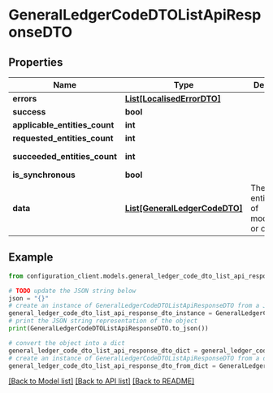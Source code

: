 # GeneralLedgerCodeDTOListApiResponseDTO


## Properties

Name | Type | Description | Notes
------------ | ------------- | ------------- | -------------
**errors** | [**List[LocalisedErrorDTO]**](LocalisedErrorDTO.md) |  | [optional] 
**success** | **bool** |  | [optional] 
**applicable_entities_count** | **int** |  | [optional] 
**requested_entities_count** | **int** |  | [optional] 
**succeeded_entities_count** | **int** |  | [optional] [readonly] 
**is_synchronous** | **bool** |  | [optional] 
**data** | [**List[GeneralLedgerCodeDTO]**](GeneralLedgerCodeDTO.md) | The updated entity in case of modifications or creation | [optional] 

## Example

```python
from configuration_client.models.general_ledger_code_dto_list_api_response_dto import GeneralLedgerCodeDTOListApiResponseDTO

# TODO update the JSON string below
json = "{}"
# create an instance of GeneralLedgerCodeDTOListApiResponseDTO from a JSON string
general_ledger_code_dto_list_api_response_dto_instance = GeneralLedgerCodeDTOListApiResponseDTO.from_json(json)
# print the JSON string representation of the object
print(GeneralLedgerCodeDTOListApiResponseDTO.to_json())

# convert the object into a dict
general_ledger_code_dto_list_api_response_dto_dict = general_ledger_code_dto_list_api_response_dto_instance.to_dict()
# create an instance of GeneralLedgerCodeDTOListApiResponseDTO from a dict
general_ledger_code_dto_list_api_response_dto_from_dict = GeneralLedgerCodeDTOListApiResponseDTO.from_dict(general_ledger_code_dto_list_api_response_dto_dict)
```
[[Back to Model list]](../README.md#documentation-for-models) [[Back to API list]](../README.md#documentation-for-api-endpoints) [[Back to README]](../README.md)


